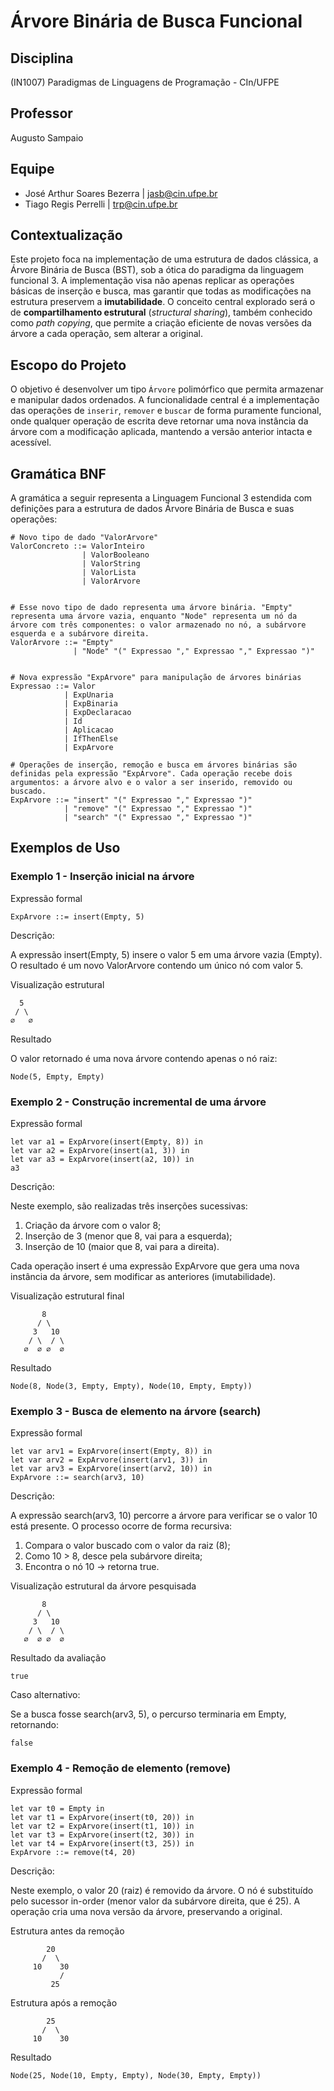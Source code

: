 # Árvore Binária de Busca Funcional

## Disciplina

(IN1007) Paradigmas de Linguagens de Programação - CIn/UFPE

## Professor

Augusto Sampaio

## Equipe

* José Arthur Soares Bezerra | jasb@cin.ufpe.br
* Tiago Regis Perrelli | trp@cin.ufpe.br

## Contextualização

Este projeto foca na implementação de uma estrutura de dados clássica, a Árvore Binária de Busca (BST), sob a ótica do paradigma da linguagem funcional 3. A implementação visa não apenas replicar as operações básicas de inserção e busca, mas garantir que todas as modificações na estrutura preservem a **imutabilidade**. O conceito central explorado será o de **compartilhamento estrutural** (*structural sharing*), também conhecido como *path copying*, que permite a criação eficiente de novas versões da árvore a cada operação, sem alterar a original.

## Escopo do Projeto

O objetivo é desenvolver um tipo `Árvore` polimórfico que permita armazenar e manipular dados ordenados. A funcionalidade central é a implementação das operações de `inserir`, `remover` e `buscar` de forma puramente funcional, onde qualquer operação de escrita deve retornar uma nova instância da árvore com a modificação aplicada, mantendo a versão anterior intacta e acessível.

## Gramática BNF

A gramática a seguir representa a Linguagem Funcional 3 estendida com definições para a estrutura de dados Árvore Binária de Busca e suas operações:

```
# Novo tipo de dado "ValorArvore"
ValorConcreto ::= ValorInteiro
                | ValorBooleano
                | ValorString
                | ValorLista
                | ValorArvore


# Esse novo tipo de dado representa uma árvore binária. "Empty" representa uma árvore vazia, enquanto "Node" representa um nó da árvore com três componentes: o valor armazenado no nó, a subárvore esquerda e a subárvore direita.
ValorArvore ::= "Empty"
              | "Node" "(" Expressao "," Expressao "," Expressao ")"


# Nova expressão "ExpArvore" para manipulação de árvores binárias
Expressao ::= Valor
            | ExpUnaria
            | ExpBinaria
            | ExpDeclaracao
            | Id
            | Aplicacao
            | IfThenElse
            | ExpArvore

# Operações de inserção, remoção e busca em árvores binárias são definidas pela expressão "ExpArvore". Cada operação recebe dois argumentos: a árvore alvo e o valor a ser inserido, removido ou buscado.
ExpArvore ::= "insert" "(" Expressao "," Expressao ")" 
            | "remove" "(" Expressao "," Expressao ")" 
            | "search" "(" Expressao "," Expressao ")"

```
## Exemplos de Uso
### Exemplo 1 - Inserção inicial na árvore
Expressão formal
```
ExpArvore ::= insert(Empty, 5)
```
Descrição:

A expressão insert(Empty, 5) insere o valor 5 em uma árvore vazia (Empty).
O resultado é um novo ValorArvore contendo um único nó com valor 5.

Visualização estrutural
```
  5
 / \
∅   ∅
```
Resultado

O valor retornado é uma nova árvore contendo apenas o nó raiz:
```
Node(5, Empty, Empty)
```
### Exemplo 2 - Construção incremental de uma árvore
Expressão formal
```
let var a1 = ExpArvore(insert(Empty, 8)) in
let var a2 = ExpArvore(insert(a1, 3)) in
let var a3 = ExpArvore(insert(a2, 10)) in
a3
```
Descrição:

Neste exemplo, são realizadas três inserções sucessivas: 

1. Criação da árvore com o valor 8;
2. Inserção de 3 (menor que 8, vai para a esquerda);
3. Inserção de 10 (maior que 8, vai para a direita).

Cada operação insert é uma expressão ExpArvore que gera uma nova instância da árvore, sem modificar as anteriores (imutabilidade).

Visualização estrutural final
```
       8
      / \
     3   10
    / \  / \
   ∅  ∅ ∅  ∅
```
Resultado
```
Node(8, Node(3, Empty, Empty), Node(10, Empty, Empty))
```
### Exemplo 3 - Busca de elemento na árvore (search)
Expressão formal
```
let var arv1 = ExpArvore(insert(Empty, 8)) in
let var arv2 = ExpArvore(insert(arv1, 3)) in
let var arv3 = ExpArvore(insert(arv2, 10)) in
ExpArvore ::= search(arv3, 10)
```
Descrição:

A expressão search(arv3, 10) percorre a árvore para verificar se o valor 10 está presente.
O processo ocorre de forma recursiva:

1. Compara o valor buscado com o valor da raiz (8);
2. Como 10 > 8, desce pela subárvore direita;
3. Encontra o nó 10 → retorna true.

Visualização estrutural da árvore pesquisada
```
       8
      / \
     3   10
    / \  / \
   ∅  ∅ ∅  ∅
```
Resultado da avaliação
```
true
```
Caso alternativo:

Se a busca fosse search(arv3, 5), o percurso terminaria em Empty, retornando:
```
false
```
### Exemplo 4 - Remoção de elemento (remove)
Expressão formal
```
let var t0 = Empty in
let var t1 = ExpArvore(insert(t0, 20)) in
let var t2 = ExpArvore(insert(t1, 10)) in
let var t3 = ExpArvore(insert(t2, 30)) in
let var t4 = ExpArvore(insert(t3, 25)) in
ExpArvore ::= remove(t4, 20)
```
Descrição:

Neste exemplo, o valor 20 (raiz) é removido da árvore.
O nó é substituído pelo sucessor in-order (menor valor da subárvore direita, que é 25).
A operação cria uma nova versão da árvore, preservando a original.

Estrutura antes da remoção
```
        20
       /  \
     10    30
           /
         25
```
Estrutura após a remoção
```
        25
       /  \
     10    30
```
Resultado
```
Node(25, Node(10, Empty, Empty), Node(30, Empty, Empty))
```
